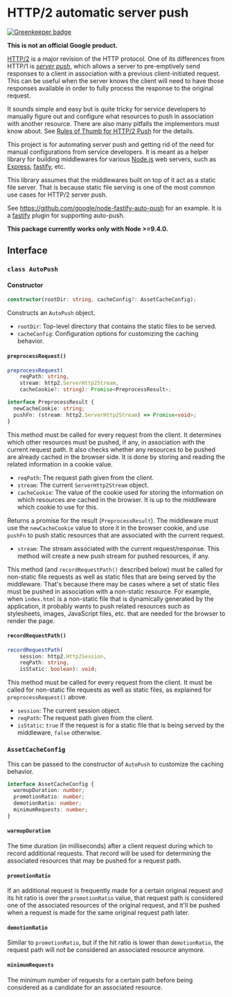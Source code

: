 # HTTP/2 automatic server push

[![Greenkeeper badge](https://badges.greenkeeper.io/google/node-h2-auto-push.svg)](https://greenkeeper.io/)

**This is not an official Google product.**

[HTTP/2](https://tools.ietf.org/html/rfc7540) is a major revision of the HTTP
protocol. One of its differences from HTTP/1 is [*server
push*](https://tools.ietf.org/html/rfc7540#section-8.2), which allows a
server to pre-emptively send responses to a client in association with a
previous client-initiated request. This can be useful when the server knows
the client will need to have those responses available in order to fully
process the response to the original request.

It sounds simple and easy but is quite tricky for service developers to
manually figure out and configure what resources to push in association with
another resource. There are also many pitfalls the implementors must know
about. See [Rules of Thumb for HTTP/2
Push](https://docs.google.com/document/d/1K0NykTXBbbbTlv60t5MyJvXjqKGsCVNYHyLEXIxYMv0/edit?usp=sharing)
for the details.

This project is for automating server push and getting rid of the need for
manual configurations from service developers. It is meant as a helper
library for building middlewares for various [Node.js](https://nodejs.org)
web servers, such as [Express](http://expressjs.com/),
[fastify](https://www.fastify.io/), etc.

This library assumes that the middlewares built on top of it act as a static
file server. That is because static file serving is one of the most common
use cases for HTTP/2 server push.

See https://github.com/google/node-fastify-auto-push for an example. It is a
[fastify](https://www.fastify.io/) plugin for supporting auto-push.

**This package currently works only with Node >=9.4.0.**

## Interface

### `class AutoPush`

#### Constructor

```typescript
constructor(rootDir: string, cacheConfig?: AssetCacheConfig);
```

Constructs an `AutoPush` object.

*   `rootDir`: Top-level directory that contains the static files to be served.
*   `cacheConfig`: Configuration options for customizing the caching behavior.

#### `preprocessRequest()`

```typescript
preprocessRequest(
    reqPath: string,
    stream: http2.ServerHttp2Stream,
    cacheCookie?: string): Promise<PreprocessResult>;

interface PreprocessResult {
  newCacheCookie: string;
  pushFn: (stream: http2.ServerHttp2Stream) => Promise<void>;
}
```

This method must be called for every request from the client. It determines
which other resources must be pushed, if any, in association with the current
request path. It also checks whether any resources to be pushed are already
cached in the browser side. It is done by storing and reading the related
information in a cookie value.

*   `reqPath`: The request path given from the client.
*   `stream`: The current `ServerHttp2Stream` object.
*   `cacheCookie`: The value of the cookie used for storing the information on
    which resources are cached in the browser. It is up to the middleware
    which cookie to use for this.

Returns a promise for the result (`PreprocessResult`). The middleware must
use the `newCacheCookie` value to store it in the browser cookie, and use
`pushFn` to push static resources that are associated with the current
request.

*   `stream`: The stream associated with the current request/response. This
    method will create a new push stream for pushed resources, if any.

This method (and `recordRequestPath()` described below) must be called for
non-static file requests as well as static files that are being served by the
middleware. That's because there may be cases where a set of static files
must be pushed in association with a non-static resource. For example, when
`index.html` is a non-static file that is dynamically generated by the
application, it probably wants to push related resources such as stylesheets,
images, JavaScript files, etc. that are needed for the browser to render the
page.

#### `recordRequestPath()`

```typescript
recordRequestPath(
    session: http2.Http2Session,
    reqPath: string,
    isStatic: boolean): void;
```

This method must be called for every request from the client. It must be
called for non-static file requests as well as static files, as explained for
`preprocessRequest()` above.

*   `session`: The current session object.
*   `reqPath`: The request path given from the client.
*   `isStatic`: `true` if the request is for a static file that is being served
    by the middleware, `false` otherwise.

### `AssetCacheConfig`

This can be passed to the constructor of `AutoPush` to customize the caching
behavior.

```typescript
interface AssetCacheConfig {
  warmupDuration: number;
  promotionRatio: number;
  demotionRatio: number;
  minimumRequests: number;
}
```

#### `warmupDuration`

The time duration (in milliseconds) after a client request during which to
record additional requests. That record will be used for determining the
associated resources that may be pushed for a request path.

#### `promotionRatio`

If an additional request is frequently made for a certain original request
and its hit ratio is over the `promotionRatio` value, that request path is
considered one of the associated resources of the original request, and it'll
be pushed when a request is made for the same original request path later.

#### `demotionRatio`

Similar to `promotionRatio`, but if the hit ratio is lower than
`demotionRatio`, the request path will not be considered an associated
resource anymore.

#### `minimumRequests`

The minimum number of requests for a certain path before being considered as
a candidate for an associated resource.

